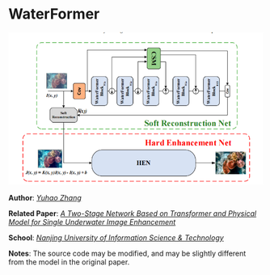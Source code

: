 # WaterFormer
![](images/jmse_model1.png)

**Author**: [*Yuhao Zhang*](https://lupin123123.github.io/) 

**Related Paper**: [*A Two-Stage Network Based on Transformer and Physical
Model for Single Underwater Image Enhancement*](https://www.mdpi.com/2077-1312/11/4/787?type=check_update&version=1) 

**School**: [*Nanjing University of Information Science & Technology*](https://www.nuist.edu.cn/main.htm)

**Notes**: The source code may be modified, and may be slightly different from the model in the original paper.